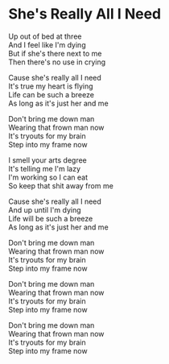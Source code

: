 # She's Really All I Need  

Up out of bed at three  
And I feel like I'm dying  
But if she's there next to me  
Then there's no use in crying  

Cause she's really all I need  
It's true my heart is flying  
Life can be such a breeze  
As long as it's just her and me  

Don't bring me down man  
Wearing that frown man now  
It's tryouts for my brain  
Step into my frame now  

I smell your arts degree  
It's telling me I'm lazy  
I'm working so I can eat  
So keep that shit away from me  

Cause she's really all I need  
And up until I'm dying  
Life will be such a breeze  
As long as it's just her and me  

Don't bring me down man  
Wearing that frown man now  
It's tryouts for my brain  
Step into my frame now  

Don't bring me down man  
Wearing that frown man now  
It's tryouts for my brain  
Step into my frame now  

Don't bring me down man  
Wearing that frown man now  
It's tryouts for my brain  
Step into my frame now  
